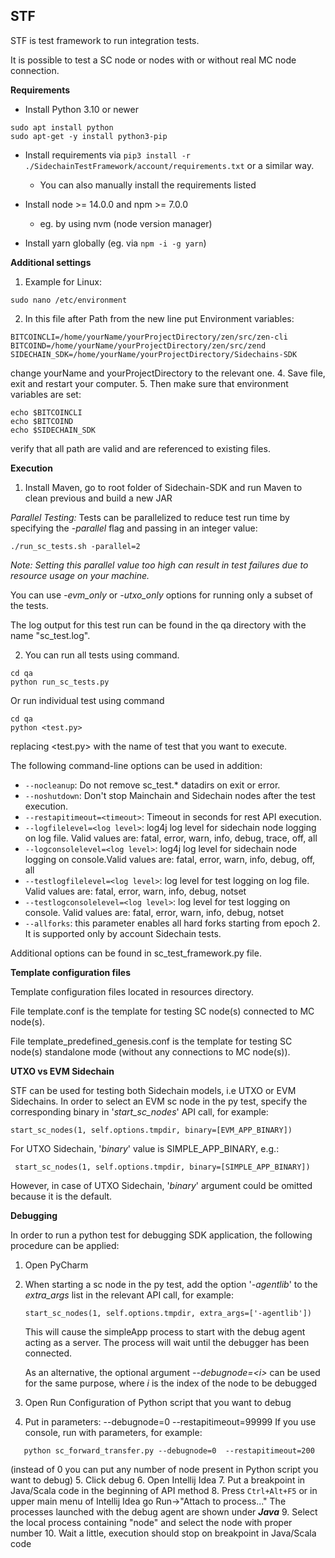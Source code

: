**STF**
---------

STF is test framework to run integration tests.

It is possible to test a SC node or nodes with or without real MC node connection.

**Requirements**

- Install Python 3.10 or newer
```
sudo apt install python
sudo apt-get -y install python3-pip
```

- Install requirements via `pip3 install -r ./SidechainTestFramework/account/requirements.txt` or a similar way.
    - You can also manually install the requirements listed

- Install node >= 14.0.0 and npm >= 7.0.0
    - eg. by using nvm (node version manager)
- Install yarn globally (eg. via `npm -i -g yarn`)

**Additional settings**

1. Example for Linux:
```
sudo nano /etc/environment
```
2. In this file after Path from the new line put Environment variables:
```
BITCOINCLI=/home/yourName/yourProjectDirectory/zen/src/zen-cli
BITCOIND=/home/yourName/yourProjectDirectory/zen/src/zend
SIDECHAIN_SDK=/home/yourName/yourProjectDirectory/Sidechains-SDK
```
change yourName and yourProjectDirectory to the relevant one.
4. Save file, exit and restart your computer.
5. Then make sure that environment variables are set:
```
echo $BITCOINCLI
echo $BITCOIND
echo $SIDECHAIN_SDK
```
verify that all path are valid and are referenced to existing files.

**Execution**
1. Install Maven, go to root folder of Sidechain-SDK and run Maven to clean previous and build a new JAR

*Parallel Testing:* Tests can be parallelized to reduce test run time by specifying the *-parallel* flag and passing in an integer value:

```
./run_sc_tests.sh -parallel=2
```

*Note: Setting this parallel value too high can result in test failures due to resource usage on your machine.*

You can use _-evm_only_ or _-utxo_only_ options for running only a subset of the tests.

The log output for this test run can be found in the qa directory with the name "sc_test.log".

2. You can run all tests using command.
```
cd qa
python run_sc_tests.py
```
Or run individual test using command
```
cd qa
python <test.py>
```
replacing <test.py> with the name of test that you want to execute.


The following command-line options can be used in addition:
- `--nocleanup`: Do not remove sc_test.* datadirs on exit or error.
- `--noshutdown`: Don't stop Mainchain and Sidechain nodes after the test execution.
- `--restapitimeout=<timeout>`: Timeout in seconds for rest API execution.
- `--logfilelevel=<log level>`: log4j log level for sidechain node logging on log file. Valid values are: fatal, error, warn, info, debug, trace, off, all 
- `--logconsolelevel=<log level>`: log4j log level for sidechain node logging on console.Valid values are: fatal, error, warn, info, debug, off, all
- `--testlogfilelevel=<log level>`: log level for test logging on log file. Valid values are: fatal, error, warn, info, debug, notset
- `--testlogconsolelevel=<log level>`: log level for test logging on console. Valid values are: fatal, error, warn, info, debug, notset
- `--allforks`: this parameter enables all hard forks starting from epoch 2. It is supported only by account Sidechain tests.

Additional options can be found in sc_test_framework.py file.


**Template configuration files**

Template configuration files located in resources directory. 

File template.conf is the template for testing SC node(s) connected to MC node(s).

File template_predefined_genesis.conf is the template for testing SC node(s) standalone mode (without any connections to MC node(s)).

**UTXO vs EVM Sidechain**

STF can be used for testing both Sidechain models, i.e UTXO or EVM Sidechains. 
In order to select an EVM sc node in the py test, specify the corresponding binary in '_start_sc_nodes_' API
   call, for example:
   ```
   start_sc_nodes(1, self.options.tmpdir, binary=[EVM_APP_BINARY])
   ```

   For UTXO Sidechain, '_binary_'  value is SIMPLE_APP_BINARY, e.g.:
  ```
   start_sc_nodes(1, self.options.tmpdir, binary=[SIMPLE_APP_BINARY])
  ```
However, in case of UTXO Sidechain, '_binary_' argument could be omitted because it is the default.  

**Debugging**

In order to run a python test for debugging SDK application, the following procedure can be applied:
1. Open PyCharm
2. When starting a sc node in the py test, add the option '_-agentlib_' to the _extra_args_ list in the relevant API
   call, for example:
   ```
   start_sc_nodes(1, self.options.tmpdir, extra_args=['-agentlib'])
   ```
   This will cause the simpleApp process to start with the debug agent acting as a server. The process will wait until
   the debugger has been connected.
   
   As an alternative, the optional argument _--debugnode=\<i\>_ can be used for the same purpose, where _i_ is the index of the node to be debugged
3. Open Run Configuration of Python script that you want to debug
4. Put in parameters: --debugnode=0 --restapitimeout=99999
If you use console, run with parameters, for example:
```
   python sc_forward_transfer.py --debugnode=0  --restapitimeout=200
   ```
   (instead of 0 you can put any number of node present in Python script you want to debug)
5. Click debug
6. Open Intellij Idea
7. Put a breakpoint in Java/Scala code in the beginning of API method
8. Press `Ctrl+Alt+F5` or  in upper main menu of Intellij Idea go Run->"Attach to process..."
The processes launched with the debug agent are shown under _**Java**_
9. Select the local process containing "node" and select the node with proper number
10. Wait a little, execution should stop on breakpoint in Java/Scala code
